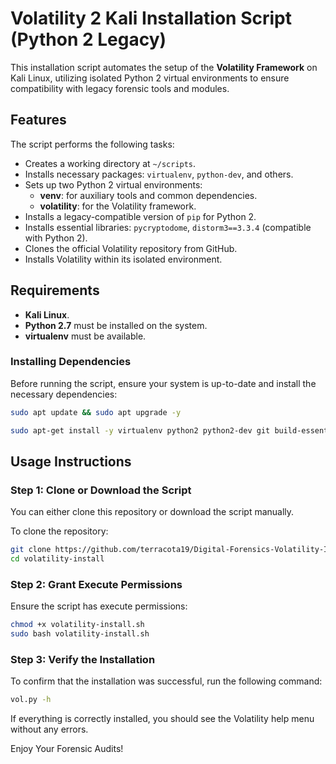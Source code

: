 # Volatility 2 Kali Installation Script (Python 2 Legacy)

This installation script automates the setup of the **Volatility Framework** on Kali Linux, utilizing isolated Python 2 virtual environments to ensure compatibility with legacy forensic tools and modules.

## Features

The script performs the following tasks:

- Creates a working directory at `~/scripts`.
- Installs necessary packages: `virtualenv`, `python-dev`, and others.
- Sets up two Python 2 virtual environments:
  - **venv**: for auxiliary tools and common dependencies.
  - **volatility**: for the Volatility framework.
- Installs a legacy-compatible version of `pip` for Python 2.
- Installs essential libraries: `pycryptodome`, `distorm3==3.3.4` (compatible with Python 2).
- Clones the official Volatility repository from GitHub.
- Installs Volatility within its isolated environment.

## Requirements

- **Kali Linux**.
- **Python 2.7** must be installed on the system.
- **virtualenv** must be available.

### Installing Dependencies

Before running the script, ensure your system is up-to-date and install the necessary dependencies:

```bash
sudo apt update && sudo apt upgrade -y
```
```bash
sudo apt-get install -y virtualenv python2 python2-dev git build-essential libssl-dev libffi-dev python2.7-dev
```
## Usage Instructions

### Step 1: Clone or Download the Script

You can either clone this repository or download the script manually.

To clone the repository:

```bash
git clone https://github.com/terracota19/Digital-Forensics-Volatility-Installer-for-Kali.git
cd volatility-install
```

### Step 2: Grant Execute Permissions

Ensure the script has execute permissions:

```bash
chmod +x volatility-install.sh
sudo bash volatility-install.sh
```
### Step 3: Verify the Installation
To confirm that the installation was successful, run the following command:

```bash
vol.py -h
```
If everything is correctly installed, you should see the Volatility help menu without any errors.

Enjoy Your Forensic Audits!
